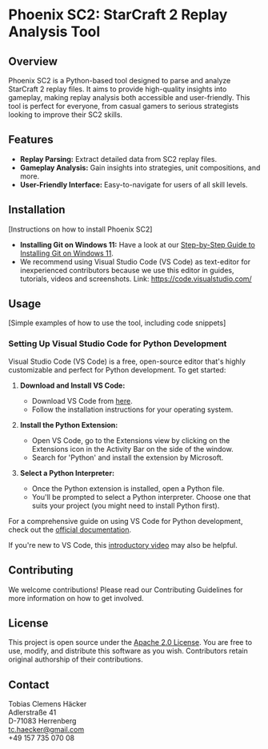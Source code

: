 # Phoenix SC2: StarCraft 2 Replay Analysis Tool

## Overview
Phoenix SC2 is a Python-based tool designed to parse and analyze StarCraft 2 replay files. It aims to provide high-quality insights into gameplay, making replay analysis both accessible and user-friendly. This tool is perfect for everyone, from casual gamers to serious strategists looking to improve their SC2 skills.

## Features
- **Replay Parsing:** Extract detailed data from SC2 replay files.
- **Gameplay Analysis:** Gain insights into strategies, unit compositions, and more.
- **User-Friendly Interface:** Easy-to-navigate for users of all skill levels.

## Installation
[Instructions on how to install Phoenix SC2]
- **Installing Git on Windows 11:** Have a look at our [Step-by-Step Guide to Installing Git on Windows 11](/docs/Step-by-Step%20Guide%20to%20Installing%20Git%20on%20Windows%2011.md).
- We recommend using Visual Studio Code (VS Code) as text-editor for inexperienced contributors because we use this editor in guides, tutorials, videos and screenshots. Link: https://code.visualstudio.com/

## Usage
[Simple examples of how to use the tool, including code snippets]

### Setting Up Visual Studio Code for Python Development

Visual Studio Code (VS Code) is a free, open-source editor that's highly customizable and perfect for Python development. To get started:

1. **Download and Install VS Code:**
   - Download VS Code from [here](https://code.visualstudio.com/).
   - Follow the installation instructions for your operating system.

2. **Install the Python Extension:**
   - Open VS Code, go to the Extensions view by clicking on the Extensions icon in the Activity Bar on the side of the window.
   - Search for 'Python' and install the extension by Microsoft.

3. **Select a Python Interpreter:**
   - Once the Python extension is installed, open a Python file.
   - You'll be prompted to select a Python interpreter. Choose one that suits your project (you might need to install Python first).

For a comprehensive guide on using VS Code for Python development, check out the [official documentation](https://code.visualstudio.com/docs/languages/python).

If you're new to VS Code, this [introductory video](https://code.visualstudio.com/docs/getstarted/introvideos) may also be helpful.


## Contributing
We welcome contributions! Please read our Contributing Guidelines for more information on how to get involved.

## License
This project is open source under the [Apache 2.0 License](https://opensource.org/licenses/Apache-2.0). You are free to use, modify, and distribute this software as you wish. Contributors retain original authorship of their contributions.

## Contact
Tobias Clemens Häcker  
Adlerstraße 41  
D-71083 Herrenberg  
tc.haecker@gmail.com  
+49 157 735 070 08
